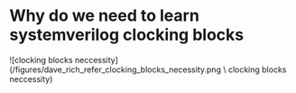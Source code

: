 # Why do we need to learn systemverilog clocking blocks  #
![clocking blocks neccessity](/figures/dave_rich_refer_clocking_blocks_necessity.png \ clocking blocks neccessity)

